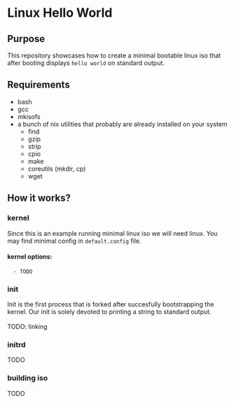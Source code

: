 # Linux Hello World

## Purpose
This repository showcases how to create a minimal bootable linux iso  that after booting displays `hello world` on standard output.

## Requirements
  - bash
  - gcc
  - mkisofs
  - a bunch of nix utilities that probably are already installed on your system
     - find
     - gzip
     - strip
     - cpio
     - make
     - coreutils (mkdir, cp)
     - wget

## How it works?
### kernel
  Since this is an example running minimal linux iso we will need linux.
  You may find minimal config in `default.config` file.
  #### kernel options:
      - TODO
### init
  Init is the first process that is forked after succesfully bootstrapping the kernel. Our init is solely devoted to printing a string to standard output. \
  \
TODO: linking
### initrd
TODO
### building iso
TODO
